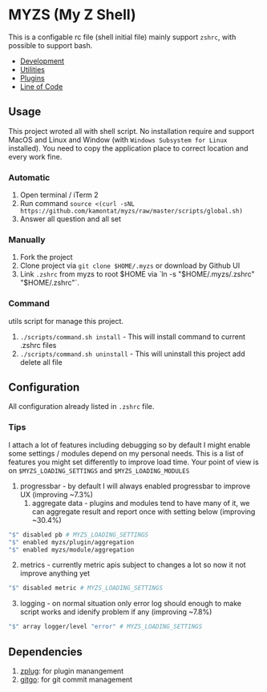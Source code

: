 # MYZS (My Z Shell)

This is a configable rc file (shell initial file) mainly support `zshrc`, with possible to support bash.

- [Development](./docs/DEV.md)
- [Utilities](./docs/README_UTILS.md)
- [Plugins](./docs/README_PLUGINS.md)
- [Line of Code](./docs/LOC.md)

## Usage

This project wroted all with shell script. 
No installation require and support MacOS and Linux and Window (with `Windows Subsystem for Linux` installed).
You need to copy the application place to correct location and every work fine.

### Automatic

1. Open terminal / iTerm 2
2. Run command `source <(curl -sNL https://github.com/kamontat/myzs/raw/master/scripts/global.sh)`
3. Answer all question and all set

### Manually

1. Fork the project
2. Clone project via `git clone $HOME/.myzs` or download by Github UI
3. Link `.zshrc` from myzs to root $HOME via `ln -s "$HOME/.myzs/.zshrc" "$HOME/.zshrc"`.

### Command

utils script for manage this project.

1. `./scripts/command.sh install` - This will install command to current .zshrc files
2. `./scripts/command.sh uninstall` - This will uninstall this project add delete all file

## Configuration

All configuration already listed in `.zshrc` file.

### Tips

I attach a lot of features including debugging so by default I might enable some settings / modules depend on my personal needs. This is a list of features you might set differently to improve load time. Your point of view is on `$MYZS_LOADING_SETTINGS` and `$MYZS_LOADING_MODULES`

1. progressbar - by default I will always enabled progressbar to improve UX (improving ~7.3%)
   1. aggregate data - plugins and modules tend to have many of it, we can aggregate result and report once with setting below (improving ~30.4%)

```bash
"$" disabled pb # MYZS_LOADING_SETTINGS
"$" enabled myzs/plugin/aggregation
"$" enabled myzs/module/aggregation
```

2. metrics - currently metric apis subject to changes a lot so now it not improve anything yet

```bash
"$" disabled metric # MYZS_LOADING_SETTINGS
```

3. logging - on normal situation only error log should enough to make script works and idenify problem if any (improving ~7.8%)

```bash
"$" array logger/level "error" # MYZS_LOADING_SETTINGS
```

## Dependencies

1. [zplug](https://github.com/zplug/zplug): for plugin manangement
2. [gitgo](https://github.com/kamontat/gitgo): for git commit management
